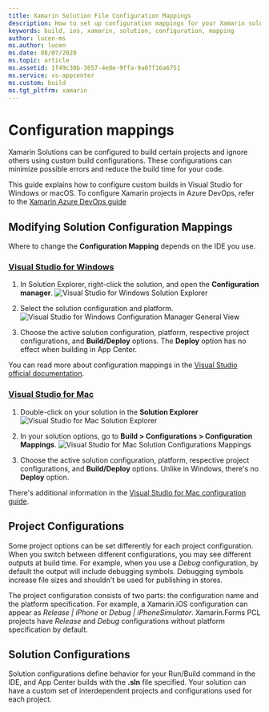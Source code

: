```yaml
---
title: Xamarin Solution File Configuration Mappings
description: How to set up configuration mappings for your Xamarin solution
keywords: build, ios, xamarin, solution, configuration, mapping
author: lucen-ms
ms.author: lucen
ms.date: 08/07/2020
ms.topic: article
ms.assetid: 1f49c30b-3657-4e8e-9ffa-9a07f16a6751
ms.service: vs-appcenter
ms.custom: build
ms.tgt_pltfrm: xamarin
---
```


# Configuration mappings
Xamarin Solutions can be configured to build certain projects and ignore others using custom build configurations. These configurations can minimize possible errors and reduce the build time for your code. 

This guide explains how to configure custom builds in Visual Studio for Windows or macOS. To configure Xamarin projects in Azure DevOps, refer to the [Xamarin Azure DevOps guide](/azure/devops/pipelines/ecosystems/xamarin)

## Modifying Solution Configuration Mappings
Where to change the **Configuration Mapping** depends on the IDE you use. 

### [Visual Studio for Windows](#tab/vswin/)
1. In Solution Explorer, right-click the solution, and open the **Configuration manager**.
![Visual Studio for Windows Solution Explorer](images/vswindows-solution-explorer.png)

2. Select the solution configuration and platform.
![Visual Studio for Windows Configuration Manager General View](images/vswindows-configuration-manager.png)

3. Choose the active solution configuration, platform, respective project configurations, and **Build/Deploy** options. The **Deploy** option has no effect when building in App Center. 

You can read more about configuration mappings in the [Visual Studio official documentation](/visualstudio/extensibility/internals/configuration-options-overview).

### [Visual Studio for Mac](#tab/vsmac/)
1. Double-click on your solution in the **Solution Explorer**
![Visual Studio for Mac Solution Explorer](images/vsmac-solution-explorer.png)

2. In your solution options, go to **Build > Configurations > Configuration Mappings**.
![Visual Studio for Mac Solution Configurations Mappings](images/vsmac-solution-configurations-mappings.png)

3. Choose the active solution configuration, platform, respective project configurations, and **Build/Deploy** options. Unlike in Windows, there's no **Deploy** option.

There's additional information in the [Visual Studio for Mac configuration guide](/visualstudio/mac/create-and-edit-configurations#creating-a-solution-build-configuration).

## Project Configurations
Some project options can be set differently for each project configuration. When you switch between different configurations, you may see different outputs at build time. For example, when you use a *Debug* configuration, by default the output will include debugging symbols. Debugging symbols increase file sizes and shouldn't be used for publishing in stores.

The project configuration consists of two parts: the configuration name and the platform specification. For example, a Xamarin.iOS configuration can appear as *Release | iPhone* or *Debug | iPhoneSimulator*. Xamarin.Forms PCL projects have *Release* and *Debug* configurations without platform specification by default.

## Solution Configurations
Solution configurations define behavior for your Run/Build command in the IDE, and App Center builds with the **.sln** file specified. Your solution can have a custom set of interdependent projects and configurations used for each project. 
